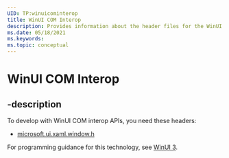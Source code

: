 ```yaml
---
UID: TP:winuicominterop
title: WinUI COM Interop
description: Provides information about the header files for the WinUI COM interop APIs.
ms.date: 05/18/2021
ms.keywords: 
ms.topic: conceptual
---
```


# WinUI COM Interop

## -description

To develop with WinUI COM interop APIs, you need these headers:

* [microsoft.ui.xaml.window.h](../microsoft.ui.xaml.window/index.md)

For programming guidance for this technology, see [WinUI 3](/windows/apps/winui/winui3).

